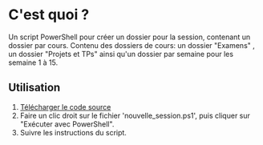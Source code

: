 # C'est quoi ?
Un script PowerShell pour créer un dossier pour la session, contenant un dossier par cours. Contenu des dossiers de cours: un dossier "Examens" , un dossier "Projets et TPs" ainsi qu'un dossier par semaine pour les semaine 1 à 15.

## Utilisation
1. [Télécharger le code source](https://github.com/Paintilya/nouvelle-session/archive/refs/heads/main.zip)
2. Faire un clic droit sur le fichier 'nouvelle_session.ps1', puis cliquer sur "Exécuter avec PowerShell".
3. Suivre les instructions du script.
